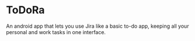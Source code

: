 # ToDoRa
An android app that lets you use Jira like a basic to-do app, keeping
all your personal and work tasks in one interface.

